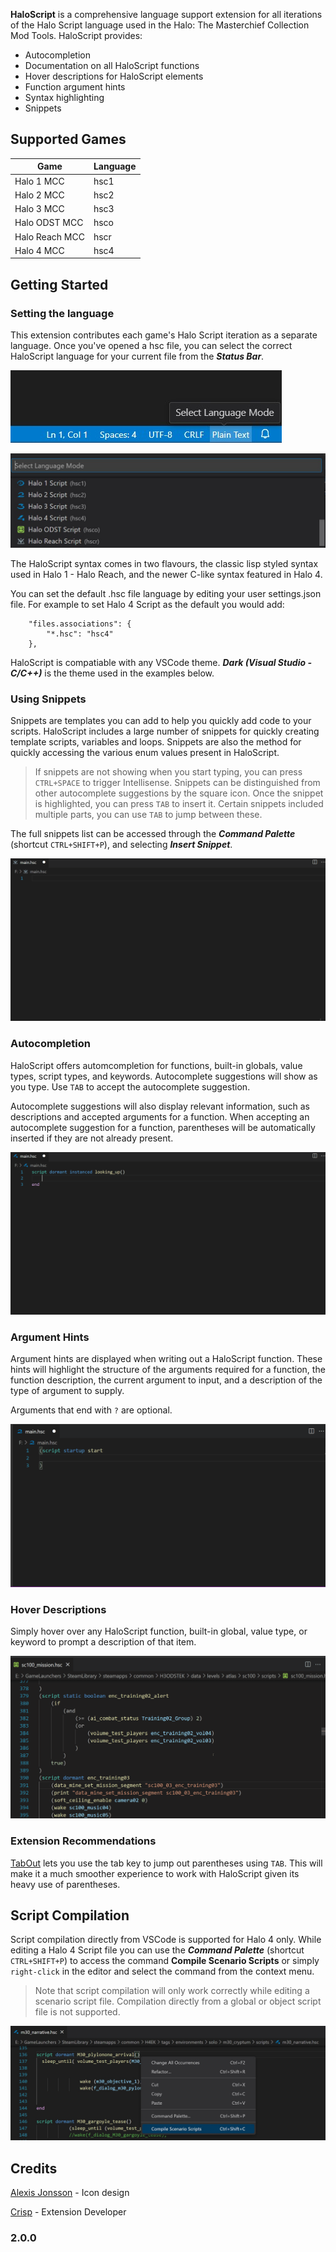 **HaloScript** is a comprehensive language support extension for all iterations of the Halo Script language used in the Halo: The Masterchief Collection Mod Tools. HaloScript provides:
- Autocompletion
- Documentation on all HaloScript functions
- Hover descriptions for HaloScript elements
- Function argument hints
- Syntax highlighting
- Snippets

## Supported Games

| Game | Language |
| ----------- | ----------- |
| Halo 1 MCC | hsc1 |
| Halo 2 MCC | hsc2 | 
| Halo 3 MCC | hsc3 | 
| Halo ODST MCC | hsco | 
| Halo Reach MCC | hscr | 
| Halo 4 MCC | hsc4 | 

## Getting Started

### Setting the language

This extension contributes each game's Halo Script iteration as a separate language. Once you've opened a hsc file, you can select the correct HaloScript language for your current file from the ***Status Bar***.

![Status Bar](images/status_bar.jpg)

![HaloScript Languages](images/languages.jpg)

The HaloScript syntax comes in two flavours, the classic lisp styled syntax used in Halo 1 - Halo Reach, and the newer C-like syntax featured in Halo 4.

 You can set the default .hsc file language by editing your user settings.json file. For example to set Halo 4 Script as the default you would add:

```
    "files.associations": {
        "*.hsc": "hsc4"
    },
```

HaloScript is compatiable with any VSCode theme. ***Dark (Visual Studio - C/C++)*** is the theme used in the examples below.

### Using Snippets

Snippets are templates you can add to help you quickly add code to your scripts. HaloScript includes a large number of snippets for quickly creating template scripts, variables and loops. Snippets are also the method for quickly accessing the various enum values present in HaloScript.

> If snippets are not showing when you start typing, you can press `CTRL+SPACE` to trigger Intellisense. Snippets can be distinguished from other autocomplete suggestions by the square icon. Once the snippet is highlighted, you can press `TAB` to insert it. Certain snippets included multiple parts, you can use `TAB` to jump between these.

The full snippets list can be accessed through the ***Command Palette*** (shortcut `CTRL+SHIFT+P`), and selecting ***Insert Snippet***.

![Snippets in Halo Reach Script](images/snippets_example.gif)

### Autocompletion

HaloScript offers automcompletion for functions, built-in globals, value types, script types, and keywords. Autocomplete suggestions will show as you type. Use `TAB` to accept the autocomplete suggestion. 

Autocomplete suggestions will also display relevant information, such as descriptions and accepted arguments for a function. When accepting an autocomplete suggestion for a function, parentheses will be automatically inserted if they are not already present.

![Autocompletion in Halo 4 Script](images/autocompletion_example.gif)

### Argument Hints

Argument hints are displayed when writing out a HaloScript function. These hints will highlight the structure of the arguments required for a function, the function description, the current argument to input, and a description of the type of argument to supply.

Arguments that end with `?` are optional.

![Argument Hints in Halo 2 Script](images/signature_example.gif)

### Hover Descriptions

Simply hover over any HaloScript function, built-in global, value type, or keyword to prompt a description of that item.

![Hover Descriptions in Halo ODST Script](images/hover_example.gif)

### Extension Recommendations

[TabOut](https://marketplace.visualstudio.com/items?itemName=albert.TabOut) lets you use the tab key to jump out parentheses using `TAB`. This will make it a much smoother experience to work with HaloScript given its heavy use of parentheses.

## Script Compilation

Script compilation directly from VSCode is supported for Halo 4 only. While editing a Halo 4 Script file you can use the ***Command Palette*** (shortcut `CTRL+SHIFT+P`) to access the command **Compile Scenario Scripts** or simply `right-click` in the editor and select the command from the context menu.

> Note that script compilation will only work correctly while editing a scenario script file. Compilation directly from a global or object script file is not supported.

![Hover Descriptions in Halo ODST Script](images/script_compile.jpg)

## Credits

[Alexis Jonsson](https://github.com/AlexisJonsson) - Icon design

[Crisp](https://github.com/ILoveAGoodCrisp) - Extension Developer

### 2.0.0